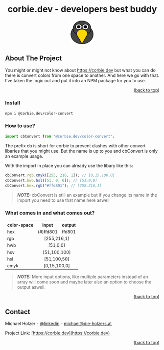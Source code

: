 <!-- Improved compatibility of back to top link: See: https://github.com/othneildrew/Best-README-Template/pull/73 -->

<a id="readme-top"></a>

<!--
*** Thanks for checking out the Best-README-Template. If you have a suggestion
*** that would make this better, please fork the repo and create a pull request
*** or simply open an issue with the tag "enhancement".
*** Don't forget to give the project a star!
*** Thanks again! Now go create something AMAZING! :D
-->

<!-- PROJECT SHIELDS -->
<!--
*** I'm using markdown "reference style" links for readability.
*** Reference links are enclosed in brackets [ ] instead of parentheses ( ).
*** See the bottom of this document for the declaration of the reference variables
*** for contributors-url, forks-url, etc. This is an optional, concise syntax you may use.
*** https://www.markdownguide.org/basic-syntax/#reference-style-links
-->
<!--
[![Contributors][contributors-shield]][contributors-url]
[![Forks][forks-shield]][forks-url]
[![Stargazers][stars-shield]][stars-url]
[![Issues][issues-shield]][issues-url]
[![LinkedIn][linkedin-shield]][linkedin-url]
[![project_license][license-shield]][license-url]
-->

<!-- PROJECT LOGO -->
<br />
<div align="center">

<h1>corbie.dev - developers best buddy</h1>
  <a href="https://github.com/mholzer78/dev.corbie.www">
    <img src="assets/corbie.svg" alt="Logo" width="80" height="80">
  </a>
</div>

<!-- ABOUT THE PROJECT -->

## About The Project

You might or might not know about <a href="https://corbie.dev">https://corbie.dev</a> but what you can do there is convert colors from one space to another. And here we go with that. I've taken the logic out and put it into an NPM package for you to use.

<p align="right">(<a href="#readme-top">back to top</a>)</p>

### Install

```
npm i @corbie.dev/color-convert
```

### How to use?

```javascript
import cbConvert from "@corbie.dev/color-convert";
```

The prefix cb is short for corbie to prevent clashes with other convert libaries that you might use. But the name is up to you and cbConvert is only an example usage.

With the import in place you can already use the libary like this:

```javascript
cbConvert.rgb.cmyk([255, 216, 1]); // [0,15,100,0]
cbConvert.hwb.hsl([51, 0, 0]); // [51,0,0]
cbConvert.hex.rgb("#ffd801"); // [255,216,1]
```

> **_NOTE:_** cbConvert is still an example but if you change its name in the import you need to use that name here aswell

### What comes in and what comes out?

<table>
<tr>
<th>color-space
</th>
<th>input
</th>
<th>output
</th>
</tr>
<tr>
<td>hex
</td>
<td>(#)ffd801
</td>
<td>ffd801
</td>
</tr>
<tr>
<td>rgb
</td>
<td colspan="2" align="center">[255,216,1]
</td>
</tr>
<tr>
<td>hwb
</td>
<td colspan="2" align="center">[51,0,0]
</td>
</tr>
<tr>
<td>hsv
</td>
<td colspan="2" align="center">[51,100,100]
</td>
</tr>
<tr>
<td>hsl
</td>
<td colspan="2" align="center">[51,100,50]
</td>
</tr>
<tr>
<td>cmyk
</td>
<td colspan="2" align="center">[0,15,100,0]
</td>
</tr>
</table>

> **_NOTE:_** More input options, like multiple parameters instead of an array will come soon and maybe later also an option to choose the output aswell.

<p align="right">(<a href="#readme-top">back to top</a>)</p>

<!-- CONTACT -->

## Contact

Michael Holzer - [@linkedin][linkedin-url] - michael@die-holzers.at

Project Link: [https://corbie.dev](https://corbie.dev)

<p align="right">(<a href="#readme-top">back to top</a>)</p>

<!-- MARKDOWN LINKS & IMAGES -->
<!-- https://www.markdownguide.org/basic-syntax/#reference-style-links -->

[contributors-shield]: https://img.shields.io/github/contributors/mholzer78/codecorbie.svg?style=for-the-badge
[contributors-url]: https://github.com/mholzer78
[forks-shield]: https://img.shields.io/github/forks/mholzer78/codecorbie.svg?style=for-the-badge
[forks-url]: https://github.com/mholzer78/codecorbie/network/members
[stars-shield]: https://img.shields.io/github/stars/mholzer78/codecorbie.svg?style=for-the-badge
[stars-url]: https://github.com/mholzer78/codecorbie/stargazers
[issues-shield]: https://img.shields.io/github/issues/mholzer78/codecorbie.svg?style=for-the-badge
[issues-url]: https://github.com/mholzer78/codecorbie/issues
[license-shield]: https://img.shields.io/github/license/mholzer78/codecorbie.svg?style=for-the-badge
[license-url]: https://github.com/mholzer78/codecorbie/blob/master/LICENSE.txt
[linkedin-shield]: https://img.shields.io/badge/-LinkedIn-black.svg?style=for-the-badge&logo=linkedin&colorB=555
[linkedin-url]: https://www.linkedin.com/in/mholzer78/
[product-screenshot]: public/assets/screenshot.png
[Next.js]: https://img.shields.io/badge/next.js-000000?style=for-the-badge&logo=nextdotjs&logoColor=white
[Next-url]: https://nextjs.org/
[React.js]: https://img.shields.io/badge/React-20232A?style=for-the-badge&logo=react&logoColor=61DAFB
[React-url]: https://reactjs.org/
[Vue.js]: https://img.shields.io/badge/Vue.js-35495E?style=for-the-badge&logo=vuedotjs&logoColor=4FC08D
[Vue-url]: https://vuejs.org/
[Angular.io]: https://img.shields.io/badge/Angular-DD0031?style=for-the-badge&logo=angular&logoColor=white
[Angular-url]: https://angular.io/
[Svelte.dev]: https://img.shields.io/badge/Svelte-4A4A55?style=for-the-badge&logo=svelte&logoColor=FF3E00
[Svelte-url]: https://svelte.dev/
[Laravel.com]: https://img.shields.io/badge/Laravel-FF2D20?style=for-the-badge&logo=laravel&logoColor=white
[Laravel-url]: https://laravel.com
[Bootstrap.com]: https://img.shields.io/badge/Bootstrap-563D7C?style=for-the-badge&logo=bootstrap&logoColor=white
[Bootstrap-url]: https://getbootstrap.com
[JQuery.com]: https://img.shields.io/badge/jQuery-0769AD?style=for-the-badge&logo=jquery&logoColor=white
[JQuery-url]: https://jquery.com
